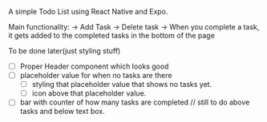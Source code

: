 A simple Todo List using React Native and Expo. 

Main functionality:
-> Add Task
-> Delete task
-> When you complete a task, it gets added to the completed tasks in the bottom of the page


To be done later(just styling stuff)
- [ ]  Proper Header component which looks good
- [ ]  placeholder value for when no tasks are there
    - [ ]  styling that placeholder value that shows no tasks yet.
    - [ ]  icon above that placeholder value.
- [ ]  bar with counter of how many tasks are completed // still to do above tasks and below text box.
